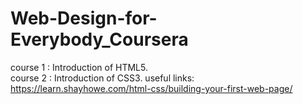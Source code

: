 # Web-Design-for-Everybody_Coursera
course 1 : Introduction of HTML5.<br>
course 2 : Introduction of CSS3.
          useful links: https://learn.shayhowe.com/html-css/building-your-first-web-page/
          
